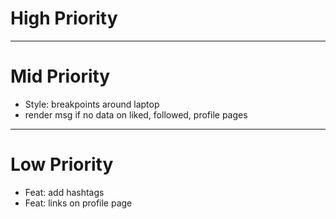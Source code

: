 # High Priority

---

# Mid Priority

- Style: breakpoints around laptop
- render msg if no data on liked, followed, profile pages

---

# Low Priority

- Feat: add hashtags
- Feat: links on profile page
